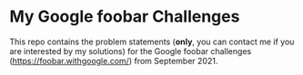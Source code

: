 # My Google foobar Challenges

This repo contains the problem statements (**only**, you can contact me if you are interested by my solutions) for the Google foobar challenges  (https://foobar.withgoogle.com/) from September 2021. 